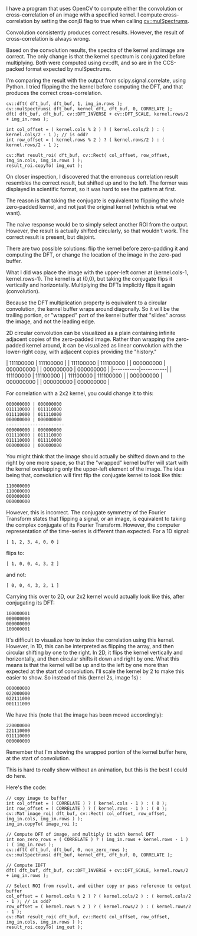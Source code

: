 I have a program that uses OpenCV to compute either the convolution or cross-correlation of an image with a specified kernel. I compute cross-correlation by setting the conjB flag to true when calling [cv::mulSpectrums][1].

Convolution consistently produces correct results. However, the result of cross-correlation is always wrong.

Based on the convolution results, the spectra of the kernel and image are correct. The only change is that the kernel spectrum is conjugated before multiplying. Both were computed using cv::dft, and so are in the CCS-packed format expected by mulSpectrums. 

I'm comparing the result with the output from scipy.signal.correlate, using Python. I tried flipping the the kernel before computing the DFT, and that produces the correct cross-correlation. 

    cv::dft( dft_buf, dft_buf, 1, img_in.rows );
    cv::mulSpectrums( dft_buf, kernel_dft, dft_buf, 0, CORRELATE );
    dft( dft_buf, dft_buf, cv::DFT_INVERSE + cv::DFT_SCALE, kernel.rows/2 + img_in.rows );

    int col_offset = ( kernel.cols % 2 ) ? ( kernel.cols/2 ) : ( kernel.cols/2 - 1 ); // is odd?
    int row_offset = ( kernel.rows % 2 ) ? ( kernel.rows/2 ) : ( kernel.rows/2 - 1 );

    cv::Mat result_roi( dft_buf, cv::Rect( col_offset, row_offset, img_in.cols, img_in.rows ) );
    result_roi.copyTo( img_out );
 

  [1]: http://docs.opencv.org/modules/core/doc/operations_on_arrays.html#mulspectrums


On closer inspection, I discovered that the erroneous correlation result resembles the correct result, but shifted up and to the left. The former was displayed in scientific format, so it was hard to see the pattern at first.

The reason is that taking the conjugate is equivalent to flipping the whole zero-padded kernel, and not just the original kernel (which is what we want). 

The naive response would be to simply select another ROI from the output. However, the result is actually shifted circularly, so that wouldn't work. The correct result is present, but disjoint. 

There are two possible solutions: flip the kernel before zero-padding it and computing the DFT, or change the location of the image in the zero-pad buffer. 

What I did was place the image with the upper-left corner at (kernel.cols-1, kernel.rows-1). The kernel is at (0,0), but taking the conjugate flips it vertically and horizontally. Multiplying the DFTs implicitly flips it again (convolution). 

Because the DFT multiplication property is equivalent to a circular convolution, the kernel buffer wraps around diagonally. So it will be the trailing portion, or "wrapped" part of the kernel buffer that "slides" across the image, and not the leading edge. 

2D circular convolution can be visualized as a plain containing infinite adjacent copies of the zero-padded image. Rather than wrapping the zero-padded kernel around, it can be visualized as linear convolution with the lower-right copy, with adjacent copies providing the "history."

| 111100000 | 111100000 |
| 111100000 | 111100000 |
| 000000000 | 000000000 |
| 000000000 | 000000000 |
|-----------|-----------|
| 111100000 | 111100000 |
| 111100000 | 111100000 |
| 000000000 | 000000000 |
| 000000000 | 000000000 |

For correlation with a 2x2 kernel, you could change it to this:

    000000000 | 000000000
    011110000 | 011110000
    011110000 | 011110000
    000000000 | 000000000
    ----------------------
    000000000 | 000000000
    011110000 | 011110000
    011110000 | 011110000
    000000000 | 000000000

You might think that the image should actually be shifted down and to the right by one more space, so that the "wrapped" kernel buffer will start with the kernel overlapping only the upper-left element of the image. The idea being that, convolution will first flip the conjugate kernel to look like this:

    110000000
    110000000
    000000000
    000000000

However, this is incorrect. The conjugate symmetry of the Fourier Transform states that flipping a signal, or an image, is equivalent to taking the complex conjugate of its Fourier Transform. However, the computer representation of the time-series is different than expected. For a 1D signal:

    [ 1, 2, 3, 4, 0, 0 ]

flips to:

    [ 1, 0, 0, 4, 3, 2 ]

and not:

    [ 0, 0, 4, 3, 2, 1 ]

Carrying this over to 2D, our 2x2 kernel would actually look like this, after conjugating its DFT:

    100000001
    000000000
    000000000
    100000001

It's difficult to visualize how to index the correlation using this kernel. However, in 1D, this can be interpreted as flipping the array, and then circular shifting by one to the right. In 2D, it flips the kernel vertically and horizontally, and then circular shifts it down and right by one. What this means is that the kernel will be up and to the left by one more than expected at the start of convolution. I'll scale the kernel by 2 to make this easier to show. So instead of this (kernel 2s, image 1s) :

    000000000
    022000000
    022111000
    001111000

We have this (note that the image has been moved accordingly):

    220000000
    221110000
    011110000
    000000000

Remember that I'm showing the wrapped portion of the kernel buffer here, at the start of convolution.

This is hard to really show without an animation, but this is the best I could do here.

Here's the code:

    // copy image to buffer
    int col_offset = ( CORRELATE ) ? ( kernel.cols - 1 ) : ( 0 );
    int row_offset = ( CORRELATE ) ? ( kernel.rows - 1 ) : ( 0 );
    cv::Mat image_roi( dft_buf, cv::Rect( col_offset, row_offset, img_in.cols, img_in.rows ) );
    img_in.copyTo( image_roi );

    // Compute DFT of image, and multiply it with kernel DFT
    int non_zero_rows = ( CORRELATE ) ? ( img_in.rows + kernel.rows - 1 ) : ( img_in.rows );
    cv::dft( dft_buf, dft_buf, 0, non_zero_rows );
    cv::mulSpectrums( dft_buf, kernel_dft, dft_buf, 0, CORRELATE );

    // Compute IDFT
    dft( dft_buf, dft_buf, cv::DFT_INVERSE + cv::DFT_SCALE, kernel.rows/2 + img_in.rows );

    // Select ROI from result, and either copy or pass reference to output buffer
    col_offset = ( kernel.cols % 2 ) ? ( kernel.cols/2 ) : ( kernel.cols/2 - 1 ); // is odd?
    row_offset = ( kernel.rows % 2 ) ? ( kernel.rows/2 ) : ( kernel.rows/2 - 1 );
    cv::Mat result_roi( dft_buf, cv::Rect( col_offset, row_offset, img_in.cols, img_in.rows ) );
    result_roi.copyTo( img_out );

